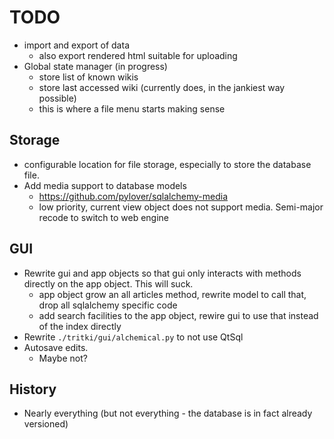 # TODO

* import and export of data
  * also export rendered html suitable for uploading
* Global state manager (in progress)
  * store list of known wikis
  * store last accessed wiki (currently does, in the jankiest way possible)
  * this is where a file menu starts making sense

## Storage

* configurable location for file storage, especially to store the database file.
* Add media support to database models
  * https://github.com/pylover/sqlalchemy-media
  * low priority, current view object does not support media.  Semi-major recode to switch to web engine

## GUI

* Rewrite gui and app objects so that gui only interacts with methods directly on the app object.  This will suck.
  * app object grow an all articles method, rewrite model to call that, drop all sqlalchemy specific code
  * add search facilities to the app object, rewire gui to use that instead of the index directly
* Rewrite `./tritki/gui/alchemical.py` to not use QtSql
* Autosave edits.
  * Maybe not?

## History

* Nearly everything (but not everything - the database is in fact already versioned)